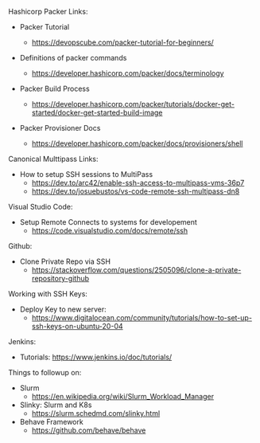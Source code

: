 Hashicorp Packer Links:
  - Packer Tutorial
    - https://devopscube.com/packer-tutorial-for-beginners/

  - Definitions of packer commands
    - https://developer.hashicorp.com/packer/docs/terminology
  - Packer Build Process
    - https://developer.hashicorp.com/packer/tutorials/docker-get-started/docker-get-started-build-image
  - Packer Provisioner Docs
    - https://developer.hashicorp.com/packer/docs/provisioners/shell

Canonical Multtipass Links:
  - How to setup SSH sessions to MultiPass
    - https://dev.to/arc42/enable-ssh-access-to-multipass-vms-36p7
    - https://dev.to/josuebustos/vs-code-remote-ssh-multipass-dn8
   
Visual Studio Code:
  - Setup Remote Connects to systems for developement
    - https://code.visualstudio.com/docs/remote/ssh
   
Github:
  - Clone Private Repo via SSH
    - https://stackoverflow.com/questions/2505096/clone-a-private-repository-github
      
Working with SSH Keys:
- Deploy Key to new server:
  - https://www.digitalocean.com/community/tutorials/how-to-set-up-ssh-keys-on-ubuntu-20-04  

Jenkins:  
  - Tutorials:  https://www.jenkins.io/doc/tutorials/

Things to followup on:
  - Slurm
    - https://en.wikipedia.org/wiki/Slurm_Workload_Manager
  - Slinky:  Slurm and K8s
    -   https://slurm.schedmd.com/slinky.html
  - Behave Framework
    - https://github.com/behave/behave
